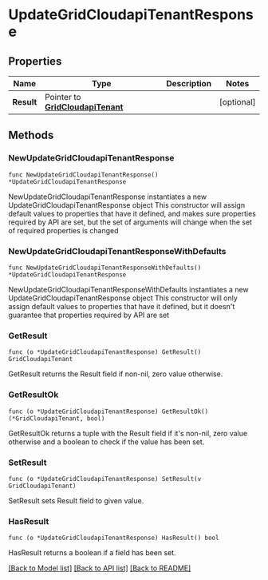 # UpdateGridCloudapiTenantResponse

## Properties

Name | Type | Description | Notes
------------ | ------------- | ------------- | -------------
**Result** | Pointer to [**GridCloudapiTenant**](GridCloudapiTenant.md) |  | [optional] 

## Methods

### NewUpdateGridCloudapiTenantResponse

`func NewUpdateGridCloudapiTenantResponse() *UpdateGridCloudapiTenantResponse`

NewUpdateGridCloudapiTenantResponse instantiates a new UpdateGridCloudapiTenantResponse object
This constructor will assign default values to properties that have it defined,
and makes sure properties required by API are set, but the set of arguments
will change when the set of required properties is changed

### NewUpdateGridCloudapiTenantResponseWithDefaults

`func NewUpdateGridCloudapiTenantResponseWithDefaults() *UpdateGridCloudapiTenantResponse`

NewUpdateGridCloudapiTenantResponseWithDefaults instantiates a new UpdateGridCloudapiTenantResponse object
This constructor will only assign default values to properties that have it defined,
but it doesn't guarantee that properties required by API are set

### GetResult

`func (o *UpdateGridCloudapiTenantResponse) GetResult() GridCloudapiTenant`

GetResult returns the Result field if non-nil, zero value otherwise.

### GetResultOk

`func (o *UpdateGridCloudapiTenantResponse) GetResultOk() (*GridCloudapiTenant, bool)`

GetResultOk returns a tuple with the Result field if it's non-nil, zero value otherwise
and a boolean to check if the value has been set.

### SetResult

`func (o *UpdateGridCloudapiTenantResponse) SetResult(v GridCloudapiTenant)`

SetResult sets Result field to given value.

### HasResult

`func (o *UpdateGridCloudapiTenantResponse) HasResult() bool`

HasResult returns a boolean if a field has been set.


[[Back to Model list]](../README.md#documentation-for-models) [[Back to API list]](../README.md#documentation-for-api-endpoints) [[Back to README]](../README.md)


